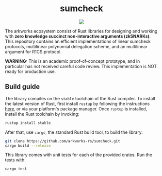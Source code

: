 <h1 align="center">sumcheck</h1>

<p align="center">
    <img src="https://github.com/arkworks-rs/sumcheck/workflows/CI/badge.svg?branch=master">
</p>

The arkworks ecosystem consist of Rust libraries for designing and working with __zero knowledge succinct non-interactive arguments (zkSNARKs)__. This repository contains an efficient implementations of linear sumcheck protocols, multilinear polynomial delegation scheme, and an multilinear argument for R1CS protocol.


**WARNING:** This is an academic proof-of-concept prototype, and in particular has not received careful code review. This implementation is NOT ready for production use.

## Build guide

The library compiles on the `stable` toolchain of the Rust compiler. To install the latest version of Rust, first install `rustup` by following the instructions [here](https://rustup.rs/), or via your platform's package manager. Once `rustup` is installed, install the Rust toolchain by invoking:
```bash
rustup install stable
```

After that, use `cargo`, the standard Rust build tool, to build the library:
```bash
git clone https://github.com/arkworks-rs/sumcheck.git
cargo build --release
```

This library comes with unit tests for each of the provided crates. Run the tests with:
```bash
cargo test
```
